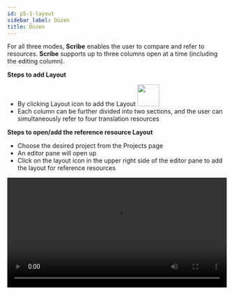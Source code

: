 ```yaml
---
id: p5-1-layout
sidebar_label: Düzen
title: Düzen
---
```


For all three modes, **Scribe** enables the user to compare and refer to resources. **Scribe** supports up to three columns open at a time (including the editing column).

**Steps to add Layout**

- By clicking Layout icon to add the Layout <img src="/assets/newcolumn.png" width="50px" alt="" />
- Each column can be further divided into two sections, and the user can simultaneously refer to four translation resources

**Steps to open/add the reference resource Layout**

- Choose the desired project from the Projects page
- An editor pane will open up
- Click on the layout icon in the upper right side of the editor pane to add the layout for reference resources

<video controls src="/assets/add-columns.mov" width="100%" type="video/mov">


